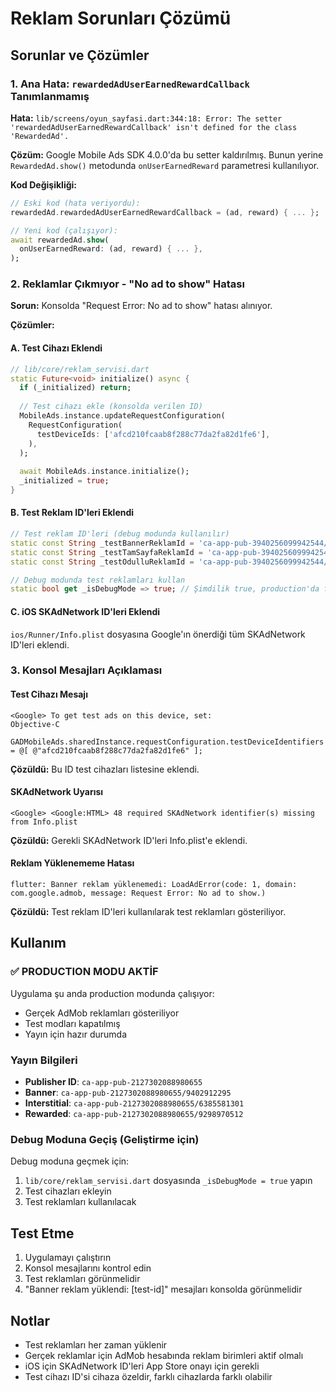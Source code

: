 # Reklam Sorunları Çözümü

## Sorunlar ve Çözümler

### 1. Ana Hata: `rewardedAdUserEarnedRewardCallback` Tanımlanmamış
**Hata:** `lib/screens/oyun_sayfasi.dart:344:18: Error: The setter 'rewardedAdUserEarnedRewardCallback' isn't defined for the class 'RewardedAd'.`

**Çözüm:** Google Mobile Ads SDK 4.0.0'da bu setter kaldırılmış. Bunun yerine `RewardedAd.show()` metodunda `onUserEarnedReward` parametresi kullanılıyor.

**Kod Değişikliği:**
```dart
// Eski kod (hata veriyordu):
rewardedAd.rewardedAdUserEarnedRewardCallback = (ad, reward) { ... };

// Yeni kod (çalışıyor):
await rewardedAd.show(
  onUserEarnedReward: (ad, reward) { ... },
);
```

### 2. Reklamlar Çıkmıyor - "No ad to show" Hatası
**Sorun:** Konsolda "Request Error: No ad to show" hatası alınıyor.

**Çözümler:**

#### A. Test Cihazı Eklendi
```dart
// lib/core/reklam_servisi.dart
static Future<void> initialize() async {
  if (_initialized) return;
  
  // Test cihazı ekle (konsolda verilen ID)
  MobileAds.instance.updateRequestConfiguration(
    RequestConfiguration(
      testDeviceIds: ['afcd210fcaab8f288c77da2fa82d1fe6'],
    ),
  );
  
  await MobileAds.instance.initialize();
  _initialized = true;
}
```

#### B. Test Reklam ID'leri Eklendi
```dart
// Test reklam ID'leri (debug modunda kullanılır)
static const String _testBannerReklamId = 'ca-app-pub-3940256099942544/6300978111';
static const String _testTamSayfaReklamId = 'ca-app-pub-3940256099942544/1033173712';
static const String _testOdulluReklamId = 'ca-app-pub-3940256099942544/5224354917';

// Debug modunda test reklamları kullan
static bool get _isDebugMode => true; // Şimdilik true, production'da false yapılacak
```

#### C. iOS SKAdNetwork ID'leri Eklendi
`ios/Runner/Info.plist` dosyasına Google'ın önerdiği tüm SKAdNetwork ID'leri eklendi.

### 3. Konsol Mesajları Açıklaması

#### Test Cihazı Mesajı
```
<Google> To get test ads on this device, set: 
Objective-C
	GADMobileAds.sharedInstance.requestConfiguration.testDeviceIdentifiers = @[ @"afcd210fcaab8f288c77da2fa82d1fe6" ];
```
**Çözüldü:** Bu ID test cihazları listesine eklendi.

#### SKAdNetwork Uyarısı
```
<Google> <Google:HTML> 48 required SKAdNetwork identifier(s) missing from Info.plist
```
**Çözüldü:** Gerekli SKAdNetwork ID'leri Info.plist'e eklendi.

#### Reklam Yüklenememe Hatası
```
flutter: Banner reklam yüklenemedi: LoadAdError(code: 1, domain: com.google.admob, message: Request Error: No ad to show.)
```
**Çözüldü:** Test reklam ID'leri kullanılarak test reklamları gösteriliyor.

## Kullanım

### ✅ PRODUCTION MODU AKTİF
Uygulama şu anda production modunda çalışıyor:
- Gerçek AdMob reklamları gösteriliyor
- Test modları kapatılmış
- Yayın için hazır durumda

### Yayın Bilgileri
- **Publisher ID**: `ca-app-pub-2127302088980655`
- **Banner**: `ca-app-pub-2127302088980655/9402912295`
- **Interstitial**: `ca-app-pub-2127302088980655/6385581301`
- **Rewarded**: `ca-app-pub-2127302088980655/9298970512`

### Debug Moduna Geçiş (Geliştirme için)
Debug moduna geçmek için:
1. `lib/core/reklam_servisi.dart` dosyasında `_isDebugMode = true` yapın
2. Test cihazları ekleyin
3. Test reklamları kullanılacak

## Test Etme

1. Uygulamayı çalıştırın
2. Konsol mesajlarını kontrol edin
3. Test reklamları görünmelidir
4. "Banner reklam yüklendi: [test-id]" mesajları konsolda görünmelidir

## Notlar

- Test reklamları her zaman yüklenir
- Gerçek reklamlar için AdMob hesabında reklam birimleri aktif olmalı
- iOS için SKAdNetwork ID'leri App Store onayı için gerekli
- Test cihazı ID'si cihaza özeldir, farklı cihazlarda farklı olabilir
